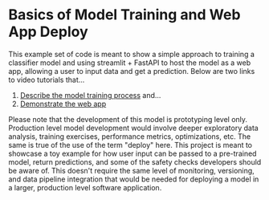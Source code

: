 # Basics of Model Training and Web App Deploy

This example set of code is meant to show a simple approach to training a classifier model and using streamlit + FastAPI to host the model as a web app, allowing a user to input data and get a prediction. Below are two links to video tutorials that...

1. [Describe the model training process](https://drive.google.com/file/d/1ov0AOGJrEjI6J6z6SUEnuLIu0Ii8mdba/view?usp=sharing) and...
2. [Demonstrate the web app](https://drive.google.com/file/d/1g9Pucm3wM8P_AUttxUIb8rYr7Jf6ipYJ/view?usp=sharing)

Please note that the development of this model is prototyping level only. Production level model development would involve deeper exploratory data analysis, training exercises, performance metrics, optimizations, etc. The same is true of the use of the term "deploy" here. This project is meant to showcase a toy example for how user input can be passed to a pre-trained model, return predictions, and some of the safety checks developers should be aware of. This doesn't require the same level of monitoring, versioning, and data pipeline integration that would be needed for deploying a model in a larger, production level software application.